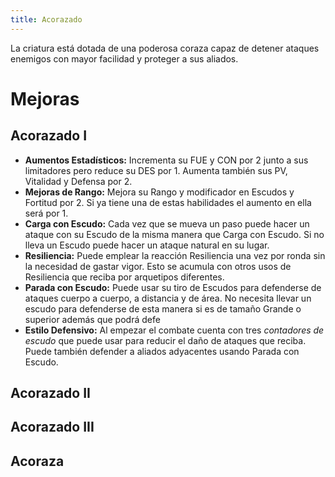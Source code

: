 ```yaml
---
title: Acorazado
---
```


La criatura está dotada de una poderosa coraza capaz de detener ataques enemigos con mayor facilidad y proteger a sus aliados.

# Mejoras

## Acorazado I

- **Aumentos Estadísticos:** Incrementa su FUE y CON por 2 junto a sus limitadores pero reduce su DES por 1. Aumenta también sus PV, Vitalidad y Defensa por 2.
- **Mejoras de Rango:** Mejora su Rango y modificador en Escudos y Fortitud por 2. Si ya tiene una de estas habilidades el aumento en ella será por 1. 
- **Carga con Escudo:** Cada vez que se mueva un paso puede hacer un ataque con su Escudo de la misma manera que Carga con Escudo. Si no lleva un Escudo puede hacer un ataque natural en su lugar.
- **Resiliencia:** Puede emplear la reacción Resiliencia una vez por ronda sin la necesidad de gastar vigor. Esto se acumula con otros usos de Resiliencia que reciba por arquetipos diferentes.
- **Parada con Escudo:** Puede usar su tiro de Escudos para defenderse de ataques cuerpo a cuerpo, a distancia y de área. No necesita llevar un escudo para defenderse de esta manera si es de tamaño Grande o superior además que podrá defe
- **Estilo Defensivo:** Al empezar el combate cuenta con tres *contadores de escudo* que puede usar para reducir el daño de ataques que reciba. Puede también defender a aliados adyacentes usando Parada con Escudo.

## Acorazado II

## Acorazado III

## Acoraza